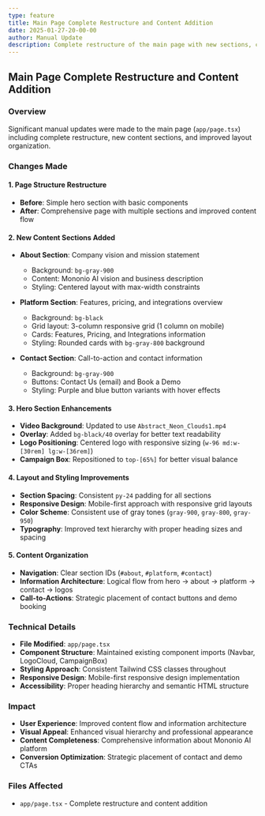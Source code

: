 ```yaml
---
type: feature
title: Main Page Complete Restructure and Content Addition
date: 2025-01-27-20-00-00
author: Manual Update
description: Complete restructure of the main page with new sections, content, and improved layout
---
```


## Main Page Complete Restructure and Content Addition

### Overview
Significant manual updates were made to the main page (`app/page.tsx`) including complete restructure, new content sections, and improved layout organization.

### Changes Made

#### 1. Page Structure Restructure
- **Before**: Simple hero section with basic components
- **After**: Comprehensive page with multiple sections and improved content flow

#### 2. New Content Sections Added
- **About Section**: Company vision and mission statement
  - Background: `bg-gray-900`
  - Content: Mononio AI vision and business description
  - Styling: Centered layout with max-width constraints

- **Platform Section**: Features, pricing, and integrations overview
  - Background: `bg-black`
  - Grid layout: 3-column responsive grid (1 column on mobile)
  - Cards: Features, Pricing, and Integrations information
  - Styling: Rounded cards with `bg-gray-800` background

- **Contact Section**: Call-to-action and contact information
  - Background: `bg-gray-900`
  - Buttons: Contact Us (email) and Book a Demo
  - Styling: Purple and blue button variants with hover effects

#### 3. Hero Section Enhancements
- **Video Background**: Updated to use `Abstract_Neon_Clouds1.mp4`
- **Overlay**: Added `bg-black/40` overlay for better text readability
- **Logo Positioning**: Centered logo with responsive sizing (`w-96 md:w-[30rem] lg:w-[36rem]`)
- **Campaign Box**: Repositioned to `top-[65%]` for better visual balance

#### 4. Layout and Styling Improvements
- **Section Spacing**: Consistent `py-24` padding for all sections
- **Responsive Design**: Mobile-first approach with responsive grid layouts
- **Color Scheme**: Consistent use of gray tones (`gray-900`, `gray-800`, `gray-950`)
- **Typography**: Improved text hierarchy with proper heading sizes and spacing

#### 5. Content Organization
- **Navigation**: Clear section IDs (`#about`, `#platform`, `#contact`)
- **Information Architecture**: Logical flow from hero → about → platform → contact → logos
- **Call-to-Actions**: Strategic placement of contact buttons and demo booking

### Technical Details
- **File Modified**: `app/page.tsx`
- **Component Structure**: Maintained existing component imports (Navbar, LogoCloud, CampaignBox)
- **Styling Approach**: Consistent Tailwind CSS classes throughout
- **Responsive Design**: Mobile-first responsive design implementation
- **Accessibility**: Proper heading hierarchy and semantic HTML structure

### Impact
- **User Experience**: Improved content flow and information architecture
- **Visual Appeal**: Enhanced visual hierarchy and professional appearance
- **Content Completeness**: Comprehensive information about Mononio AI platform
- **Conversion Optimization**: Strategic placement of contact and demo CTAs

### Files Affected
- `app/page.tsx` - Complete restructure and content addition 